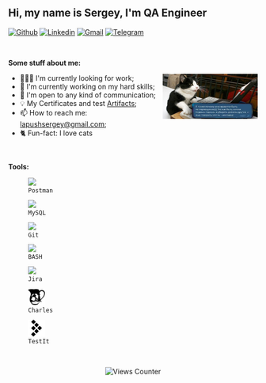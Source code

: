 
## Hi, my name is Sergey, I'm QA Engineer

[![Github](https://img.shields.io/badge/-Github-000?style=flat&logo=Github&logoColor=white)](https://github.com/LapushanskyiSergey)
[![Linkedin](https://img.shields.io/badge/-LinkedIn-blue?style=flat&logo=Linkedin&logoColor=white)](https://www.linkedin.com/in/sergey-lapushanskyi/)
[![Gmail](https://img.shields.io/badge/-Gmail-c14438?style=flat&logo=Gmail&logoColor=white)](mailto:lapushsergey@gmail.com)
[![Telegram](https://img.shields.io/badge/-Telegram-red?style=flat&color=blue&logo=Telegram&logoColor=white)](https://t.me/Wiedbool)

&nbsp;

**Some stuff about me:**

<img width="38%" align="right" alt="Cat-tester" src="web.jpg" />

- 👨🏽‍💻 I'm currently looking for work;
- 🔨 I'm currently working on my hard skills; 
- 💬 I'm open to any kind of communication;
- 💡 My Certificates and test [Artifacts](https://github.com/LapushanskyiSergey/Artifacts/blob/main/README.md);
- 📫 How to reach me: lapushsergey@gmail.com;
- 🐈 Fun-fact: I love cats

&nbsp;

**Tools:** 


<p align="center">
</p>
  <code><figure><img width="8%" src="https://www.vectorlogo.zone/logos/getpostman/getpostman-icon.svg"><figcaption>Postman</figcaption></figure></code>
  <code><figure><img width="8%" src="https://www.vectorlogo.zone/logos/mysql/mysql-icon.svg"><figcaption>MySQL</figcaption></figure></code>
  <code><figure><img width="8%" src="https://www.vectorlogo.zone/logos/git-scm/git-scm-icon.svg"><figcaption>Git</figcaption></figure></code>
  <code><figure><img width="8%" src="https://www.vectorlogo.zone/logos/gnu_bash/gnu_bash-icon.svg"><figcaption>BASH</figcaption></figure></code>
  <code><figure><img width="8%" src="https://www.vectorlogo.zone/logos/atlassian_jira/atlassian_jira-icon.svg"><figcaption>Jira</figcaption></figure></code>
  <code><figure><img width="8%" src="charles.svg"><figcaption>Charles</figcaption></figure></code>
  <code><figure><img width="8%" src="testrail.svg"><figcaption>TestIt</figcaption></figure></code>
</p>
<br />
<p align="center">
  <img src="https://views-counter.vercel.app/badge?pageId=LapushanskyiSergey&leftColor=4f4a4a&rightColor=3b5e8c&type=total&label=views&style=none" alt="Views Counter">
</p>
